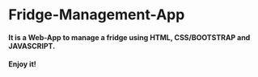 # Fridge-Management-App

#### It is a Web-App to manage a fridge using HTML, CSS/BOOTSTRAP and JAVASCRIPT.

#### Enjoy it!
 
